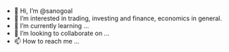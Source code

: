 - 👋 Hi, I’m @sanogoal
- 👀 I’m interested in trading, investing and finance, economics in general.
- 🌱 I’m currently learning ...
- 💞️ I’m looking to collaborate on ...
- 📫 How to reach me ...

<!---
sanogoal/sanogoal is a ✨ special ✨ repository because its `README.md` (this file) appears on your GitHub profile.
You can click the Preview link to take a look at your changes.
--->

